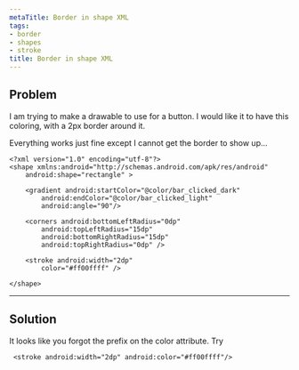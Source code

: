 ```yaml
---
metaTitle: Border in shape XML
tags:
- border
- shapes
- stroke
title: Border in shape XML
---
```


## Problem

I am trying to make a drawable to use for a button. I would like it to have this coloring, with a 2px border around it.


Everything works just fine except I cannot get the border to show up...



```
<?xml version="1.0" encoding="utf-8"?>
<shape xmlns:android="http://schemas.android.com/apk/res/android"
    android:shape="rectangle" >

    <gradient android:startColor="@color/bar_clicked_dark"
        android:endColor="@color/bar_clicked_light"
        android:angle="90"/>

    <corners android:bottomLeftRadius="0dp"
        android:topLeftRadius="15dp"
        android:bottomRightRadius="15dp"
        android:topRightRadius="0dp" />

    <stroke android:width="2dp" 
        color="#ff00ffff" />

</shape>

```


---

## Solution

It looks like you forgot the prefix on the color attribute. Try 



```
 <stroke android:width="2dp" android:color="#ff00ffff"/>

```
